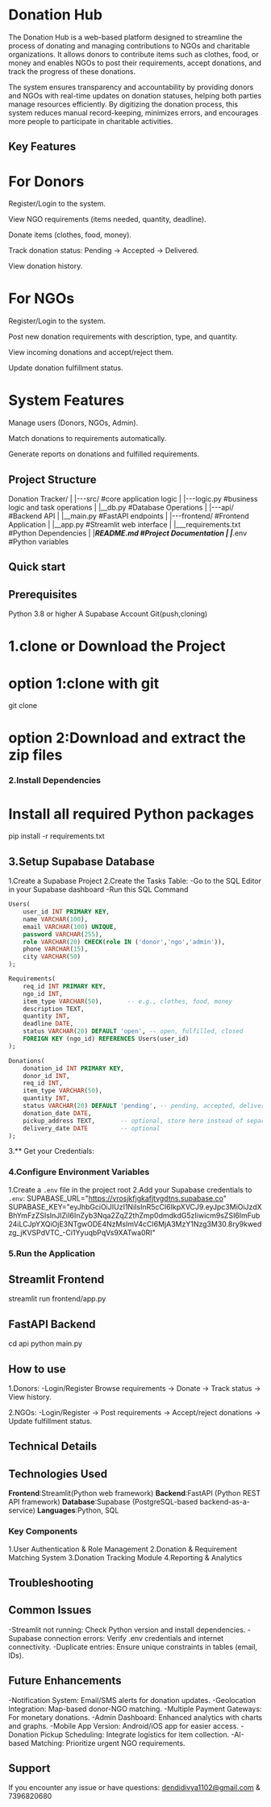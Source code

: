 # Donation Hub

The Donation Hub is a web-based platform designed to streamline the process of donating and managing contributions to NGOs and charitable organizations. It allows donors to contribute items such as clothes, food, or money and enables NGOs to post their requirements, accept donations, and track the progress of these donations.

The system ensures transparency and accountability by providing donors and NGOs with real-time updates on donation statuses, helping both parties manage resources efficiently. By digitizing the donation process, this system reduces manual record-keeping, minimizes errors, and encourages more people to participate in charitable activities.

## Key Features
# For Donors

Register/Login to the system.

View NGO requirements (items needed, quantity, deadline).

Donate items (clothes, food, money).

Track donation status: Pending → Accepted → Delivered.

View donation history.

# For NGOs

Register/Login to the system.

Post new donation requirements with description, type, and quantity.

View incoming donations and accept/reject them.

Update donation fulfillment status.

# System Features

Manage users (Donors, NGOs, Admin).

Match donations to requirements automatically.

Generate reports on donations and fulfilled requirements.

## Project Structure
Donation Tracker/
|
|---src/           #core application logic
|   |---logic.py   #business logic and task
operations
|   |__db.py       #Database Operations
|
|---api/            #Backend API
|   |__main.py      #FastAPI endpoints
|
|---frontend/       #Frontend Application
|   |__app.py       #Streamlit web interface
|
|___requirements.txt   #Python Dependencies
|
|___README.md         #Project Documentation
|
|___.env        #Python variables

## Quick start

## Prerequisites
Python 3.8 or higher
A Supabase Account
Git(push,cloning)

# 1.clone or Download the Project
# option 1:clone with git
git clone
# option 2:Download and extract the zip files

### 2.Install Dependencies

# Install all required Python packages
pip install -r requirements.txt

## 3.Setup Supabase Database
1.Create a Supabase Project
2.Create the Tasks Table:
-Go to the SQL Editor in your Supabase dashboard
-Run this SQL Command

```sql
Users(
    user_id INT PRIMARY KEY,
    name VARCHAR(100),
    email VARCHAR(100) UNIQUE,
    password VARCHAR(255),
    role VARCHAR(20) CHECK(role IN ('donor','ngo','admin')),
    phone VARCHAR(15),
    city VARCHAR(50)
);

Requirements(
    req_id INT PRIMARY KEY,
    ngo_id INT,
    item_type VARCHAR(50),       -- e.g., clothes, food, money
    description TEXT,
    quantity INT,
    deadline DATE,
    status VARCHAR(20) DEFAULT 'open', -- open, fulfilled, closed
    FOREIGN KEY (ngo_id) REFERENCES Users(user_id)
);

Donations(
    donation_id INT PRIMARY KEY,
    donor_id INT,
    req_id INT,
    item_type VARCHAR(50),
    quantity INT,
    status VARCHAR(20) DEFAULT 'pending', -- pending, accepted, delivered
    donation_date DATE,
    pickup_address TEXT,       -- optional, store here instead of separate table
    delivery_date DATE         -- optional
);

``` 
3.** Get your Credentials:

### 4.Configure Environment Variables
1.Create a `.env` file in the project root
2.Add your Supabase credentials to `.env`:
SUPABASE_URL="https://vrosjkfjgkafjtvgdtns.supabase.co"
SUPABASE_KEY="eyJhbGciOiJIUzI1NiIsInR5cCI6IkpXVCJ9.eyJpc3MiOiJzdXBhYmFzZSIsInJlZiI6InZyb3Nqa2ZqZ2thZmp0dmdkdG5zIiwicm9sZSI6ImFub24iLCJpYXQiOjE3NTgwODE4NzMsImV4cCI6MjA3MzY1Nzg3M30.8ry9kwedzg_jKVSPdVTC_-Ci1YyuqbPqVs9XATwa0RI"

### 5.Run the Application

## Streamlit Frontend
streamlit run frontend/app.py

## FastAPI Backend
cd api
python main.py

## How to use
1.Donors:
-Login/Register  Browse requirements → Donate → Track status → View history.

2.NGOs:
-Login/Register → Post requirements → Accept/reject donations → Update fulfillment status.

## Technical Details

## Technologies Used

**Frontend**:Streamlit(Python web framework)
**Backend**:FastAPI (Python REST API framework)
**Database**:Supabase (PostgreSQL-based backend-as-a-service)
**Languages**:Python, SQL

### Key Components
1.User Authentication & Role Management
2.Donation & Requirement Matching System
3.Donation Tracking Module
4.Reporting & Analytics

## Troubleshooting
## Common Issues
-Streamlit not running: Check Python version and install dependencies.
-Supabase connection errors: Verify .env credentials and internet connectivity.
-Duplicate entries: Ensure unique constraints in tables (email, IDs).

## Future Enhancements

-Notification System: Email/SMS alerts for donation updates.
-Geolocation Integration: Map-based donor-NGO matching.
-Multiple Payment Gateways: For monetary donations.
-Admin Dashboard: Enhanced analytics with charts and graphs.
-Mobile App Version: Android/iOS app for easier access.
-Donation Pickup Scheduling: Integrate logistics for item collection.
-AI-based Matching: Prioritize urgent NGO requirements.
## Support
If you encounter any issue or have questions: dendidivya1102@gmail.com & 7396820680


